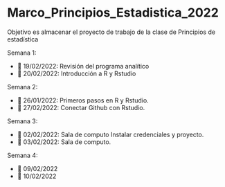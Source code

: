 # Marco_Principios_Estadistica_2022
Objetivo es almacenar el proyecto de trabajo de la clase de Principios de estadística

Semana 1: 
+ :round_pushpin: 19/02/2022: Revisión del programa analítico
+ :round_pushpin: 20/02/2022: Introducción a R y Rstudio

Semana 2:  
+ :round_pushpin: 26/01/2022: Primeros pasos en R y Rstudio.
+ :round_pushpin: 27/02/2022: Conectar Github con Rstudio.

Semana 3:  
+ :round_pushpin: 02/02/2022: Sala de computo Instalar credenciales y proyecto.
+ :round_pushpin: 03/02/2022: Sala de computo.

Semana 4:
+ :date: 09/02/2022
+ :date: 10/02/2022
